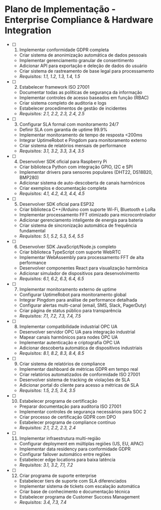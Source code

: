 # Plano de Implementação - Enterprise Compliance & Hardware Integration

- [ ] 1. Implementar conformidade GDPR completa
  - Criar sistema de anonimização automática de dados pessoais
  - Implementar gerenciamento granular de consentimento
  - Adicionar API para exportação e deleção de dados do usuário
  - Criar sistema de rastreamento de base legal para processamento
  - _Requisitos: 1.1, 1.2, 1.3, 1.4, 1.5_

- [ ] 2. Estabelecer framework ISO 27001
  - Documentar todas as políticas de segurança da informação
  - Implementar controles de acesso baseados em função (RBAC)
  - Criar sistema completo de auditoria e logs
  - Estabelecer procedimentos de gestão de incidentes
  - _Requisitos: 2.1, 2.2, 2.3, 2.4, 2.5_

- [ ] 3. Configurar SLA formal com monitoramento 24/7
  - Definir SLA com garantia de uptime 99.9%
  - Implementar monitoramento de tempo de resposta <200ms
  - Integrar UptimeRobot e Pingdom para monitoramento externo
  - Criar sistema de relatórios mensais de performance
  - _Requisitos: 3.1, 3.2, 3.3, 3.4, 3.5_

- [ ] 4. Desenvolver SDK oficial para Raspberry Pi
  - Criar biblioteca Python com integração GPIO, I2C e SPI
  - Implementar drivers para sensores populares (DHT22, DS18B20, BMP280)
  - Adicionar sistema de auto-descoberta de canais harmônicos
  - Criar exemplos e documentação completa
  - _Requisitos: 4.1, 4.2, 4.3, 4.4, 4.5_

- [ ] 5. Desenvolver SDK oficial para ESP32
  - Criar biblioteca C++/Arduino com suporte Wi-Fi, Bluetooth e LoRa
  - Implementar processamento FFT otimizado para microcontrolador
  - Adicionar gerenciamento inteligente de energia para bateria
  - Criar sistema de sincronização automática de frequência fundamental
  - _Requisitos: 5.1, 5.2, 5.3, 5.4, 5.5_

- [ ] 6. Desenvolver SDK JavaScript/Node.js completo
  - Criar biblioteca TypeScript com suporte WebRTC
  - Implementar WebAssembly para processamento FFT de alta performance
  - Desenvolver componentes React para visualização harmônica
  - Adicionar simulador de dispositivos para desenvolvimento
  - _Requisitos: 6.1, 6.2, 6.3, 6.4, 6.5_

- [ ] 7. Implementar monitoramento externo de uptime
  - Configurar UptimeRobot para monitoramento global
  - Integrar Pingdom para análise de performance detalhada
  - Configurar alertas multi-canal (email, SMS, Slack, PagerDuty)
  - Criar página de status público para transparência
  - _Requisitos: 7.1, 7.2, 7.3, 7.4, 7.5_

- [ ] 8. Implementar compatibilidade industrial OPC UA
  - Desenvolver servidor OPC UA para integração industrial
  - Mapear canais harmônicos para nodes OPC UA
  - Implementar autenticação e criptografia OPC UA
  - Adicionar descoberta automática de dispositivos industriais
  - _Requisitos: 8.1, 8.2, 8.3, 8.4, 8.5_

- [ ] 9. Criar sistema de relatórios de compliance
  - Implementar dashboard de métricas GDPR em tempo real
  - Criar relatórios automatizados de conformidade ISO 27001
  - Desenvolver sistema de tracking de violações de SLA
  - Adicionar portal do cliente para acesso a métricas de SLA
  - _Requisitos: 1.5, 2.5, 3.4, 3.5_

- [ ] 10. Estabelecer programa de certificação
  - Preparar documentação para auditoria ISO 27001
  - Implementar controles de segurança necessários para SOC 2
  - Criar processo de certificação GDPR com DPO
  - Estabelecer programa de compliance contínuo
  - _Requisitos: 2.1, 2.2, 2.3, 2.4_

- [ ] 11. Implementar infraestrutura multi-região
  - Configurar deployment em múltiplas regiões (US, EU, APAC)
  - Implementar data residency para conformidade GDPR
  - Configurar failover automático entre regiões
  - Estabelecer edge locations para baixa latência
  - _Requisitos: 3.1, 3.2, 7.1, 7.2_

- [ ] 12. Criar programa de suporte enterprise
  - Estabelecer tiers de suporte com SLA diferenciados
  - Implementar sistema de tickets com escalação automática
  - Criar base de conhecimento e documentação técnica
  - Estabelecer programa de Customer Success Management
  - _Requisitos: 3.4, 7.3, 7.4_
